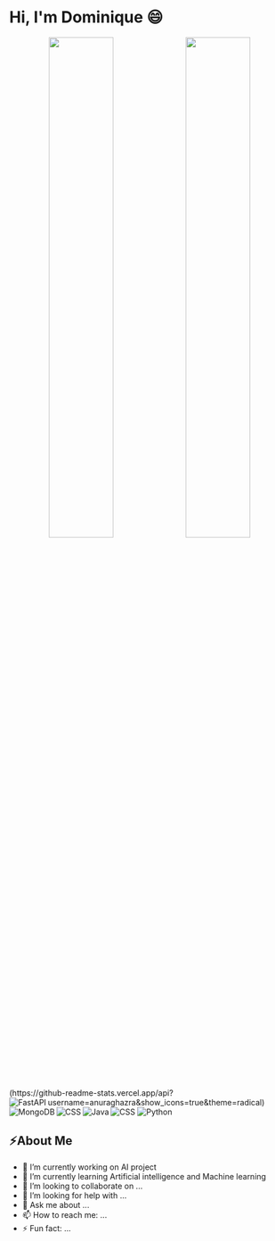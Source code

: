 <!--
Link to badges: https://github.com/Ileriayo/markdown-badges
Link to stat theme: https://github.com/anuraghazra/github-readme-stats
-->

# Hi, I'm Dominique 😄

<p align="center">
  <img width="48%" src="https://github-readme-stats.vercel.app/api?username=dwaldon21&show_icons=true&theme=radical" />
  <img width="48%" src="https://github-readme-streak-stats.herokuapp.com/?user=dwaldon21&hide_border=true&theme=radical" />
</p>
(https://github-readme-stats.vercel.app/api?username=anuraghazra&show_icons=true&theme=radical)

<img align="left" alt="FastAPI" src="https://img.shields.io/badge/FastAPI-005571?style=for-the-badge&logo=fastapi" />
<img align="left" alt="MongoDB" src="https://img.shields.io/badge/MongoDB-%234ea94b.svg?style=for-the-badge&logo=mongodb&logoColor=white" />
<img alt="CSS" src="https://img.shields.io/badge/css3-%231572B6.svg?style=for-the-badge&logo=css3&logoColor=white" />

<img align="left" alt="CSS" src="https://img.shields.io/badge/html5-%23E34F26.svg?style=for-the-badge&logo=html5&logoColor=white" />
<img align="left" alt="Java" src="https://img.shields.io/badge/java-%23ED8B00.svg?style=for-the-badge&logo=openjdk&logoColor=white" />
<img alt="Python" src="https://img.shields.io/badge/python-3670A0?style=for-the-badge&logo=python&logoColor=ffdd54" />

## ⚡About Me

- 🔭 I’m currently working on AI project
- 🌱 I’m currently learning Artificial intelligence and Machine learning
- 👯 I’m looking to collaborate on ...
- 🤔 I’m looking for help with ...
- 💬 Ask me about ...
- 📫 How to reach me: ...
- ⚡ Fun fact: ...

